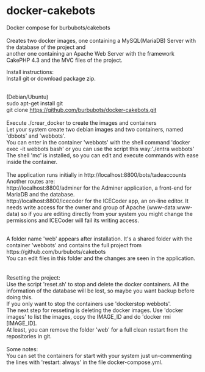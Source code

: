 # docker-cakebots
Docker compose for burbubots/cakebots<br /><br />
Creates two docker images, one containing a MySQL(MariaDB) Server with the database of the project and <br />
another one containing an Apache Web Server with the framework CakePHP 4.3 and the MVC files of the project.<br />


Install instructions:<br />
Install git or download package zip.<br />
<br />

(Debian/Ubuntu)<br /> 
sudo apt-get install git <br />
git clone https://github.com/burbubots/docker-cakebots.git <br />
<br />
Execute ./crear_docker to create the images and containers<br />
Let your system create two debian images and two containers, named 'dbbots' and 'webbots'. <br />
You can enter in the container 'webbots' with the shell command 'docker exec -it webbots bash' or you can use the script this way:'./entra webbots'<br />
The shell 'mc' is installed, so you can edit and execute commands with ease inside the container. <br /><br />
The application runs initially in http://localhost:8800/bots/tadeaccounts<br />
Another routes are: <br/>
http://localhost:8800/adminer for the Adminer application, a front-end for MariaDB and the database.<br />
http://localhost:8800/icecoder for the ICECoder app, an on-line editor. It needs write access for the owner and group of Apache (www-data:www-data) 
so if you are editing directly from your system you might change the permissions and ICECoder will fail its writing access. <br />

<br />
A folder name 'web' appears after installation. It's a shared folder with the container 'webbots' and contains the full project from https://github.com/burbubots/cakebots <br />
You can edit files in this folder and the changes are seen in the application.  <br /> <br /><br />
Resetting the project:<br />
Use the script 'reset.sh' to stop and delete the docker containers. All the information of the database will be lost, so maybe you want backup before doing this.<br />
If you only want to stop the containers use 'dockerstop webbots'.<br />
The next step for resseting is deleting the docker images. Use 'docker images' to list the images, copy the IMAGE_ID and do 'docker rmi [IMAGE_ID].<br />
At least, you can remove the folder 'web' for a full clean restart from the repositories in git. <br /><br />
Some notes: <br />
You can set the containers for start with your system just un-commenting the lines with 'restart: always' in the file docker-compose.yml. <br />


















